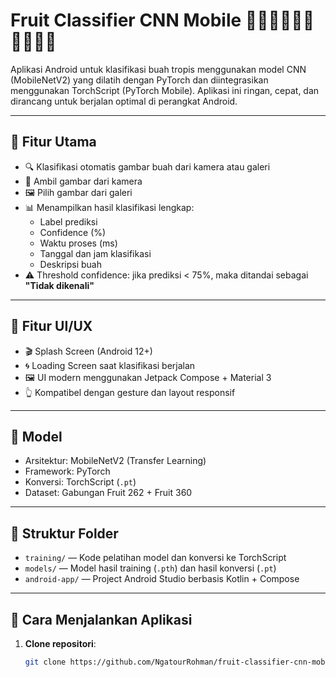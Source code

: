 # Fruit Classifier CNN Mobile 🍌🌰🍈🥭🍇🍊🍃🍍🍡🐍


Aplikasi Android untuk klasifikasi buah tropis menggunakan model CNN (MobileNetV2) yang dilatih dengan PyTorch dan diintegrasikan menggunakan TorchScript (PyTorch Mobile). Aplikasi ini ringan, cepat, dan dirancang untuk berjalan optimal di perangkat Android.

---

## 📌 Fitur Utama
- 🔍 Klasifikasi otomatis gambar buah dari kamera atau galeri
- 📸 Ambil gambar dari kamera
- 🖼 Pilih gambar dari galeri
- 📊 Menampilkan hasil klasifikasi lengkap:
  - Label prediksi
  - Confidence (%)
  - Waktu proses (ms)
  - Tanggal dan jam klasifikasi
  - Deskripsi buah
- ⚠️ Threshold confidence: jika prediksi < 75%, maka ditandai sebagai **"Tidak dikenali"**

---

## 🎨 Fitur UI/UX
- 🎬 Splash Screen (Android 12+)
- 🌀 Loading Screen saat klasifikasi berjalan
- 🖼 UI modern menggunakan Jetpack Compose + Material 3
- 👆 Kompatibel dengan gesture dan layout responsif

---

## 🧠 Model
- Arsitektur: MobileNetV2 (Transfer Learning)
- Framework: PyTorch
- Konversi: TorchScript (`.pt`)
- Dataset: Gabungan Fruit 262 + Fruit 360

---

## 📁 Struktur Folder
- `training/` — Kode pelatihan model dan konversi ke TorchScript
- `models/` — Model hasil training (`.pth`) dan hasil konversi (`.pt`)
- `android-app/` — Project Android Studio berbasis Kotlin + Compose

---

## 🚀 Cara Menjalankan Aplikasi

1. **Clone repositori**:
   ```bash
   git clone https://github.com/NgatourRohman/fruit-classifier-cnn-mobile.git
